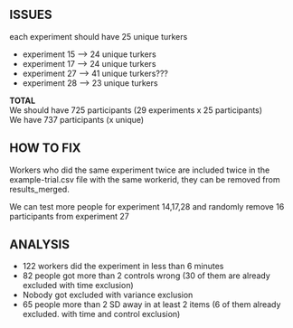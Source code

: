 ## ISSUES     
each experiment should have 25 unique turkers

- experiment 15 --> 24 unique turkers  
- experiment 17 --> 24 unique turkers  
- experiment 27 --> 41 unique turkers???   
- experiment 28 --> 23 unique turkers  

**TOTAL**   
We should have 725 participants (29 experiments x 25 participants)  
We have 737 participants (x unique)

## HOW TO FIX 
Workers who did the same experiment twice are included twice in the example-trial.csv file with the same workerid, they can be removed from results_merged. 

We can test more people for experiment 14,17,28 and randomly remove 16 participants from experiment 27

## ANALYSIS   
- 122 workers did the experiment in less than 6 minutes  
- 82 people got more than 2 controls wrong (30 of them are already excluded with time exclusion)  
- Nobody got excluded with variance exclusion  
- 65 people more than 2 SD away in at least 2 items (6 of them already excluded. with time and control exclusion)